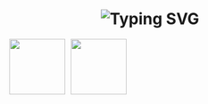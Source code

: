 <h1 align="center"><img src="https://readme-typing-svg.demolab.com?font=Fragment+Mono&size=25&pause=0001&color=F7F7F7&center=true&vCenter=true&repeat=false&lines=Hi!+I'm+Fran+%F0%9F%91%8B" alt="Typing SVG" /></h1>
<div align="center">
  <div style="display: flex; align-items: center; gap: 10px; height: 100px;">
    <img src="https://user-images.githubusercontent.com/74038190/229223156-0cbdaba9-3128-4d8e-8719-b6b4cf741b67.gif" style="height: 100px;">
    <img src="https://readme-typing-svg.demolab.com?font=Fragment+Mono&size=15&pause=1000&color=F7F7F7&center=true&vCenter=true&width=500&lines=Fullstack+Developer+;Tech+Passionate;Always+Learning" style="height: 100px;">
  </div>
</div>
